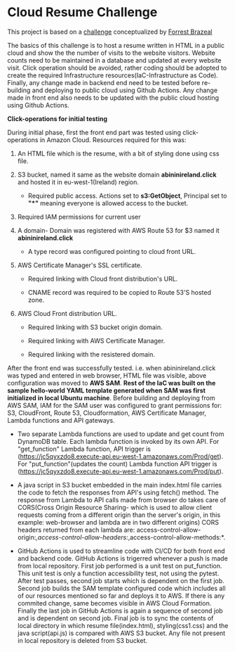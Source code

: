 # Cloud Resume Challenge

This project is based on a [challenge](https://cloudresumechallenge.dev/docs/the-challenge/aws/) conceptualized by [Forrest Brazeal](https://forrestbrazeal.com/)

The basics of this challenge is to host a resume written in HTML in a public cloud and show the the number of visits to the website visitors. Website counts need to be maintained in a database and updated at every website visit. Click operation should be avoided, rather coding should be adopted to create the required Infrastructure resources(IaC-Infrastructure as Code). Finally, any change made in backend end need to be tested before re-building and deploying to public cloud using Github Actions. Any change made in front end also needs to be updated with the public cloud hosting using Github Actions.



**Click-operations for initial testing**

During initial phase, first the front end part was tested using click-operations in Amazon Cloud.
Resources required for this was:

1. An HTML file which is the resume, with a bit of styling done using css file.

2. S3 bucket, named it same as the website domain **abininireland.click** and hosted it in eu-west-1(Ireland) region.

      - Required public access. Actions set to **s3:GetObject**, Principal set to **"*"** meaning everyone is allowed access to the bucket.
  
3. Required IAM permissions for current user     

4. A domain- Domain was registered with AWS Route 53 for $3 named it **abininireland.click**

      - A type record was configured pointing to cloud front URL.

5. AWS Certificate Manager's SSL certificate.
   
      - Required linking with Cloud front distribution's URL.
   
      - CNAME record was required to be copied to Route 53'S hosted zone.

6. AWS Cloud Front distribution URL.

      - Required linking with S3 bucket origin domain.

      - Required linking with AWS Certificate Manager.

      - Required linking with the resistered domain.



After the front end was successfully tested. i.e. when abininireland.click was typed and entered in web browser, HTML file was visible, above configuration was moved to **AWS SAM**. **Rest of the IaC was built on the sample hello-world **YAML** template generated when SAM was first initialized in local Ubuntu machine**. Before building and deploying from AWS SAM, IAM for the SAM user was configured to grant permissions for: S3, CloudFront, Route 53, Cloudformation, AWS Certificate Manager, Lambda functions and API gateways.

- Two separate Lambda functions are used to update and get count from DynamoDB table. Each lambda function is invoked by its own API. For "get_function" Lambda function, API trigger is (https://jc5qyxzdo8.execute-api.eu-west-1.amazonaws.com/Prod/get). For "put_function"(updates the count) Lambda function API trigger is (https://jc5qyxzdo8.execute-api.eu-west-1.amazonaws.com/Prod/put).

- A java script in S3 bucket embedded in the main index.html file carries the code to fetch the responses from API's using fetch() method.
The response from Lambda to API calls made from browser do takes care of CORS(Cross Origin Resource Sharing- which is used to allow client requests coming from a different origin than the server's origin, in this example: web-browser and lambda are in two different origins) CORS headers returned from each lambda are: access-control-allow-origin:*,access-control-allow-headers:*,access-control-allow-methods:*.

- GitHub Actions is used to streamline code with CI/CD for both front end and backend code. GitHub Actions is trigerred whenever a push is made from local repository. First job performed is a unit test on put_function. This unit test is only a function accessibility test, not using the pytest. After test passes, second job starts which is dependent on the first job. Second job builds the SAM template configured code which includes all of our resources mentioned so far and deploys it to AWS. If there is any commited change, same becomes visible in AWS Cloud Formation. Finally the last job in GitHub Actions is again a sequence of second job and is dependent on second job. Final job is to sync the contents of  local directory in which resume file(index.html), styling(css1.css) and the java script(api.js) is compared with AWS S3 bucket. Any file not present in local repository is deleted from S3 bucket.






